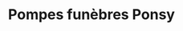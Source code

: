 ---
title: "Pompes funèbres Ponsy"
url: /lunel/pompes-funebres-ponsy-chemin-de-la-grande-liquine/
shop: directeurs de funérailles
---